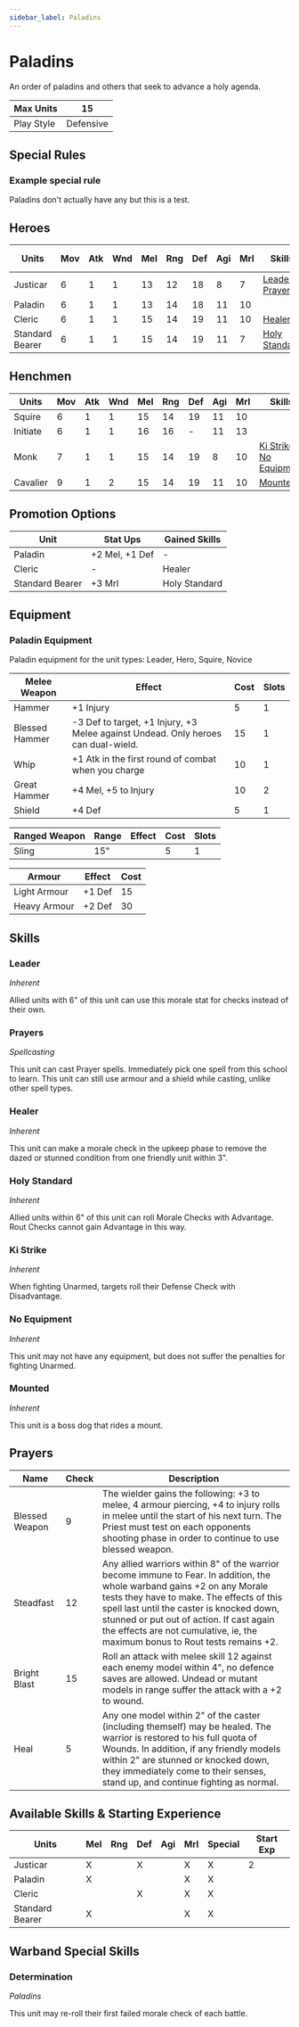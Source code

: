 ```yaml
---
sidebar_label: Paladins
---
```

# Paladins
An order of paladins and others that seek to advance a holy agenda.

| Max Units | 15 |
| ---- | ---- |
| Play Style | Defensive |

## Special Rules
### Example special rule
Paladins don't actually have any but this is a test.
## Heroes
| Units | Mov | Atk | Wnd | Mel | Rng | Def | Agi | Mrl | Skills | Cost |  Cap | Skill Ups |
| ---- | ---- | ---- | ---- | ---- | ---- | ---- | ---- | ---- | ---- | ---- | ---- | ---- |
| Justicar | 6 | 1 | 1 | 13 | 12 | 18 | 8 | 7 | [Leader](#leader), [Prayers](#prayers) | 70 | 1 | [\[Link\]](docs/8.%20Reference/4.%20Skill%20Search.md?filter=Melee,Defense,Morale,Paladins) |
| Paladin | 6 | 1 | 1 | 13 | 14 | 18 | 11 | 10 |  | 35 | - | [\[Link\]](docs/8.%20Reference/4.%20Skill%20Search.md?filter=Melee,Morale,Paladins) |
| Cleric | 6 | 1 | 1 | 15 | 14 | 19 | 11 | 10 | [Healer](#healer) | 30 | 1 | [\[Link\]](docs/8.%20Reference/4.%20Skill%20Search.md?filter=Defense,Morale,Paladins) |
| Standard Bearer | 6 | 1 | 1 | 15 | 14 | 19 | 11 | 7 | [Holy Standard](#holy-standard) | 45 | 1 | [\[Link\]](docs/8.%20Reference/4.%20Skill%20Search.md?filter=Melee,Morale,Paladins) |

## Henchmen
| Units | Mov | Atk | Wnd | Mel | Rng | Def | Agi | Mrl | Skills | Cost |  Cap |
| ---- | ---- | ---- | ---- | ---- | ---- | ---- | ---- | ---- | ---- | ---- | ---- |
| Squire | 6 | 1 | 1 | 15 | 14 | 19 | 11 | 10 |  | 25 | - |
| Initiate | 6 | 1 | 1 | 16 | 16 | - | 11 | 13 |  | 15 | - |
| Monk | 7 | 1 | 1 | 15 | 14 | 19 | 8 | 10 | [Ki Strike](#ki-strike), [No Equipment](#no-equipment) | 40 | 3 |
| Cavalier | 9 | 1 | 2 | 15 | 14 | 19 | 11 | 10 | [Mounted](#mounted) | 45 | 3 |

## Promotion Options
| Unit | Stat Ups | Gained Skills |
| ---- | ---- | ---- |
| Paladin | +2 Mel, +1 Def | - |
| Cleric | - | Healer |
| Standard Bearer | +3 Mrl | Holy Standard |

## Equipment

### Paladin Equipment 
Paladin equipment for the unit types: Leader, Hero, Squire, Novice

| Melee Weapon | Effect | Cost | Slots |
| ---- | ------ | ---- | ----- |
| Hammer | +1 Injury | 5 | 1 |
| Blessed Hammer | -3 Def to target, +1 Injury, +3 Melee against Undead. Only heroes can dual-wield. | 15 | 1 |
| Whip | +1 Atk in the first round of combat when you charge | 10 | 1 |
| Great Hammer | +4 Mel, +5 to Injury | 10 | 2 |
| Shield | +4 Def | 5 | 1 |

| Ranged Weapon | Range | Effect | Cost | Slots |
| ---- | ----- | ------ | ---- | ----- |
| Sling | 15" |  | 5 | 1 |

| Armour | Effect | Cost |
| ---- | ------ | ---- |
| Light Armour | +1 Def | 15 |
| Heavy Armour | +2 Def | 30 |

## Skills 
### Leader
*Inherent*

Allied units with 6" of this unit can use this morale stat for checks instead of their own.
### Prayers
*Spellcasting*

This unit can cast Prayer spells. Immediately pick one spell from this school to learn. This unit can still use armour and a shield while casting, unlike other spell types.
### Healer
*Inherent*

This unit can make a morale check in the upkeep phase to remove the dazed or stunned condition from one friendly unit within 3".
### Holy Standard
*Inherent*

Allied units within 6" of this unit can roll Morale Checks with Advantage. Rout Checks cannot gain Advantage in this way.
### Ki Strike
*Inherent*

When fighting Unarmed, targets roll their Defense Check with Disadvantage.
### No Equipment
*Inherent*

This unit may not have any equipment, but does not suffer the penalties for fighting Unarmed.
### Mounted
*Inherent*

This unit is a boss dog that rides a mount.

## Prayers 

| Name | Check | Description |
| ---- | ------ | ---- |
| Blessed Weapon | 9 | The wielder gains the following: +3 to melee, 4 armour piercing, +4 to injury rolls in melee until the start of his next turn. The Priest must test on each opponents shooting phase in order to continue to use blessed weapon. |
| Steadfast | 12 | Any allied warriors within 8" of the warrior become immune to Fear. In addition, the whole warband gains +2 on any Morale tests they have to make. The effects of this spell last until the caster is knocked down, stunned or put out of action. If cast again the effects are not cumulative, ie, the maximum bonus to Rout tests remains +2. |
| Bright Blast | 15 | Roll an attack with melee skill 12 against each enemy model within 4", no defence saves are allowed. Undead or mutant models in range suffer the attack with a +2 to wound. |
| Heal | 5 | Any one model within 2" of the caster (including themself) may be healed. The warrior is restored to his full quota of Wounds. In addition, if any friendly models within 2" are stunned or knocked down, they immediately come to their senses, stand up, and continue fighting as normal. |


## Available Skills & Starting Experience
| Units | Mel | Rng | Def | Agi | Mrl | Special | Start Exp |
| ---- | ---- | ---- | ---- | ---- | ---- | ---- | ---- |
| Justicar | X |  | X |  | X | X | 2 |
| Paladin | X |  |  |  | X | X |  |
| Cleric |  |  | X |  | X | X |  |
| Standard Bearer | X |  |  |  | X | X |  |

## Warband Special Skills 
### Determination
*Paladins*

This unit may re-roll their first failed morale check of each battle.
